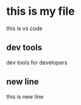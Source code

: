 # this is my file

this is vs code


## dev tools

dev tools for developers

## new line

this is new line